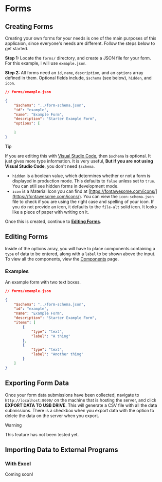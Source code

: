 # Forms
## Creating Forms
Creating your own forms for your needs is one of the main purposes of this applicaion, since everyone's needs are different. Follow the steps below to get started.

**Step 1:** Locate the `forms/` directory, and create a JSON file for your form. For this example, I will use `exmaple.json`.

**Step 2:** All forms need an `id`, `name`, `description`, and an `options` array defined in them. Optional fields include, `$schema` (see below), `hidden`, and `icon`.

```json
// forms/example.json

{
    "$schema": "../form-schema.json",
    "id": "example",
    "name": "Example Form",
    "description": "Starter Example Form",
    "options": [
        
    ]
}
```

> [!TIP]
> If you are editing this with [Visual Studio Code](https://code.visualstudio.com/), then `$schema` is optional. It just gives more type information. It is very useful, **But if you are not using Visual Studio Code**, you don't need `$schema`.

- `hidden` is a boolean value, which determines whether or not a form is displayed in production mode. This defaults to `false` unless set to `true`. You can still see hidden forms in development mode.
- `icon` is a Material Icon you can find at [https://fontawesome.com/icons/](https://fontawesome.com/icons/). You can view the `icon-schema.json` file to check if you are using the right case and spelling of your icon. If you do not provide an icon, it defaults to the `file-alt` solid icon. It looks like a piece of paper with writing on it.

Once this is created, continue to [**Editing Forms**](#Editing_Forms).

## Editing Forms
Inside of the options array, you will have to place components containing a `type` of data to be entered, along with a `label` to be shown above the input. To view all the components, view the [Components](components/) page.

### Examples
An example form with two text boxes.
```json
// forms/example.json

{
    "$schema": "../form-schema.json",
    "id": "example",
    "name": "Example Form",
    "description": "Starter Example Form",
    "items": [
        {
            "type": "text",
            "label": "A thing"
        },
        {
            "type": "text",
            "label": "Another thing"
        }
    ]
}
```

## Exporting Form Data
Once your form data submissions have been collected, navigate to `http://localhost:8000/` on the machine that is hosting the server, and click **EXPORT DATA TO USB DRIVE**. This will generate a CSV file with all the data submissions. There is a checkbox when you export data with the option to delete the data on the server when you export. 

> [!WARNING]
> This feature has not been tested yet.

## Importing Data to External Programs
### With Excel
Coming soon!
